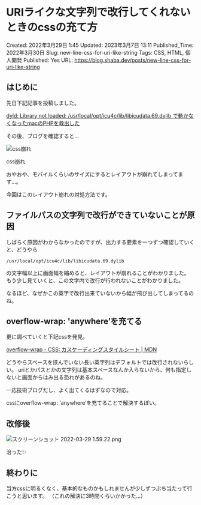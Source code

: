 # URIライクな文字列で改行してくれないときのcssの充て方

Created: 2022年3月29日 1:45
Updated: 2023年3月7日 13:11
Published_Time: 2022年3月30日
Slug: new-line-css-for-uri-like-string
Tags: CSS, HTML, 個人開発
Published: Yes
URL: https://blog.shaba.dev/posts/new-line-css-for-uri-like-string

## はじめに

先日下記記事を投稿しました。

[dyld: Library not loaded: /usr/local/opt/icu4c/lib/libicudata.69.dylib で動かなくなったmacのPHPを救出した](https://blog.shaba.dev/posts/library-icu4c-not-found)

その後、ブログを確認すると...

![css崩れ](%E3%82%B9%E3%82%AF%E3%83%AA%E3%83%BC%E3%83%B3%E3%82%B7%E3%83%A7%E3%83%83%E3%83%88_2022-03-29_1.48.30.png)

css崩れ

おやおや、モバイルくらいのサイズにするとレイアウトが崩れてしまってます...。

今回はこのレイアウト崩れの対処方法です。

## ファイルパスの文字列で改行ができていないことが原因

しばらく原因がわからなかったのですが、出力する要素を一つずつ確認していくと、どうやら

`/usr/local/opt/icu4c/lib/libicudata.69.dylib`

の文字幅以上に画面幅を縮めると、レイアウトが崩れることがわかりました。
もう少し見ていくと、この文字内で改行が行われないことがわかりました。

なるほど、なぜかこの英字で改行出来ていないから幅が飛び出してしまってるのね。

## overflow-wrap: 'anywhere’を充てる

 更に調べていくと下記cssを発見。

[overflow-wrap - CSS: カスケーディングスタイルシート | MDN](https://developer.mozilla.org/ja/docs/Web/CSS/overflow-wrap)

どうやらスペースを挟んでいない長い英字列はデフォルトでは改行されないらしい。
uriとかパスとかの文字列は基本スペースなんか入らないから、何も指定しないと画面からはみ出る恐れがあるのね。

一応技術ブログだし、よく出てくるはずなので対応。

cssにoverflow-wrap: 'anywhere’を充てることで解決するぽい。

## 改修後

![スクリーンショット 2022-03-29 1.59.22.png](%E3%82%B9%E3%82%AF%E3%83%AA%E3%83%BC%E3%83%B3%E3%82%B7%E3%83%A7%E3%83%83%E3%83%88_2022-03-29_1.59.22.png)

治った✨

## 終わりに

当方cssに明るくなく、基本的なものかもしれませんが少しずつぶち当たって行こうと思います。
（これの解決に3時間くらいかかった...）